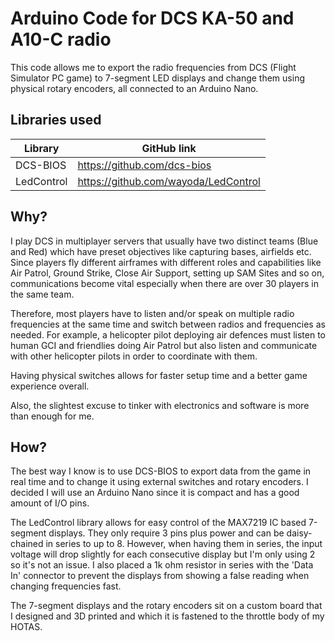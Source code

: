 # Arduino Code for DCS KA-50 and A10-C radio

This code allows me to export the radio frequencies from DCS (Flight Simulator PC game) to 7-segment LED displays and change them using physical rotary encoders, all connected to an Arduino Nano.

## Libraries used
| Library | GitHub link|
| ------ | ------ |
| DCS-BIOS | https://github.com/dcs-bios |
| LedControl | https://github.com/wayoda/LedControl |

## Why?
I play DCS in multiplayer servers that usually have two distinct teams (Blue and Red) which have preset objectives like capturing bases, airfields etc. Since players fly different airframes with different roles and capabilities like Air Patrol, Ground Strike, Close Air Support, setting up SAM Sites and so on, communications become vital especially when there are over 30 players in the same team.

Therefore, most players have to listen and/or speak on multiple radio frequencies at the same time and switch between radios and frequencies as needed. For example, a helicopter pilot deploying air defences must listen to human GCI and friendlies doing Air Patrol but also listen and communicate with other helicopter pilots in order to coordinate with them.

Having physical switches allows for faster setup time and a better game experience overall.

Also, the slightest excuse to tinker with electronics and software is more than enough for me.

## How?
The best way I know is to use DCS-BIOS to export data from the game in real time and to change it using external switches and rotary encoders. I decided I will use an Arduino Nano since it is compact and has a good amount of I/O pins.

The LedControl library allows for easy control of the MAX7219 IC based 7-segment displays. They only require 3 pins plus power and can be daisy-chained in series to up to 8.
However, when having them in series, the input voltage will drop slightly for each consecutive display but I'm only using 2 so it's not an issue.
I also placed a 1k ohm resistor in series with the 'Data In' connector to prevent the displays from showing a false reading when changing frequencies fast.

The 7-segment displays and the rotary encoders sit on a custom board that I designed and 3D printed and which it is fastened to the throttle body of my HOTAS.
